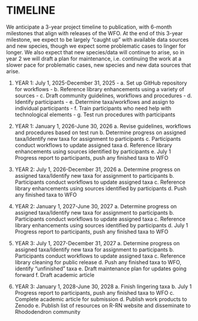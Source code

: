 # TIMELINE

We anticipate a 3-year project timeline to publication, with 6-month milestones that align with releases of the WFO. At the end of this 3-year milestone, we expect to be largely “caught up” with available data sources and new species, though we expect some problematic cases to linger for longer. We also expect that new species/data will continue to arise, so in year 2 we will draft a plan for maintenance, i.e. continuing the work at a slower pace for problematic cases, new species and new data sources that arise.

1.	 YEAR 1: July 1, 2025-December 31, 2025
    - a.	Set up GitHub repository for workflows
    - b.	Reference library enhancements using a variety of sources
    - c.	Draft community guidelines, workflows and procedures
    - d.	Identify participants
    - e.	Determine taxa/workflows and assign to individual participants
    - f.	Train participants who need help with technological elements
    - g.	Test run procedures with participants

2.	YEAR 1: January 1, 2026-June 30, 2026
    a.	Revise guidelines, workflows and procedures based on test run
    b.	Determine progress on assigned taxa/Identify new taxa for assignment to participants
    c.	Participants conduct workflows to update assigned taxa
    d.	Reference library enhancements using sources identified by participants
    e.	July 1 Progress report to participants, push any finished taxa to WFO

3.	YEAR 2: July 1, 2026-December 31, 2026
    a.	Determine progress on assigned taxa/Identify new taxa for assignment to participants
    b.	Participants conduct workflows to update assigned taxa
    c.	Reference library enhancements using sources identified by participants
    d.	Push any finished taxa to WFO

4.	YEAR 2: January 1, 2027-June 30, 2027
    a.	Determine progress on assigned taxa/Identify new taxa for assignment to participants
    b.	Participants conduct workflows to update assigned taxa
    c.	Reference library enhancements using sources identified by participants
    d.	July 1 Progress report to participants, push any finished taxa to WFO

5.	YEAR 3: July 1, 2027-December 31, 2027
    a.	Determine progress on assigned taxa/Identify new taxa for assignment to participants
    b.	Participants conduct workflows to update assigned taxa
    c.	Reference library cleaning for public release
    d.	Push any finished taxa to WFO, identify “unfinished” taxa
    e.	Draft maintenance plan for updates going forward
    f.	Draft academic article

6.	YEAR 3: January 1, 2028-June 30, 2028
    a.	Finish lingering taxa
    b.	July 1 Progress report to participants, push any finished taxa to WFO
    c.	Complete academic article for submission
    d.	Publish work products to Zenodo
    e.	Publish list of resources on R-RN website and disseminate to Rhododendron community
